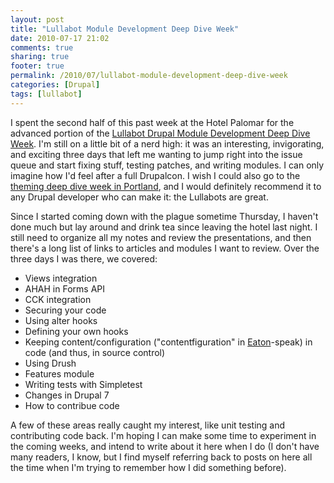 ```yaml
---
layout: post
title: "Lullabot Module Development Deep Dive Week"
date: 2010-07-17 21:02
comments: true
sharing: true
footer: true
permalink: /2010/07/lullabot-module-development-deep-dive-week
categories: [Drupal]
tags: [lullabot]
---
```

I spent the second half of this past week at the Hotel Palomar for the advanced portion of the [Lullabot Drupal Module Development Deep Dive Week](http://www.lullabot.com/events/workshops/drupal-module-development-deep-dive-week-washington-dc-2010-07-12). I'm still on a little bit of a nerd high: it was an interesting, invigorating, and exciting three days that left me wanting to jump right into the issue queue and start fixing stuff, testing patches, and writing modules. I can only imagine how I'd feel after a full Drupalcon. I wish I could also go to the [theming deep dive week in Portland](http://www.lullabot.com/events/workshops/drupal-theming-portland-or-2010), and I would definitely recommend it to any Drupal developer who can make it: the Lullabots are great.

Since I started coming down with the plague sometime Thursday, I haven't done much but lay around and drink tea since leaving the hotel last night. I still need to organize all my notes and review the presentations, and then there's a long list of links to articles and modules I want to review. Over the three days I was there, we covered:

* Views integration
* AHAH in Forms API
* CCK integration
* Securing your code
* Using alter hooks
* Defining your own hooks
* Keeping content/configuration ("contentfiguration" in [Eaton](http://www.lullabot.com/about/team/jeff-eaton)-speak) in code (and thus, in source control)
* Using Drush
* Features module
* Writing tests with Simpletest
* Changes in Drupal 7
* How to contribue code

A few of these areas really caught my interest, like unit testing and contributing code back. I'm hoping I can make some time to experiment in the coming weeks, and intend to write about it here when I do (I don't have many readers, I know, but I find myself referring back to posts on here all the time when I'm trying to remember how I did something before).